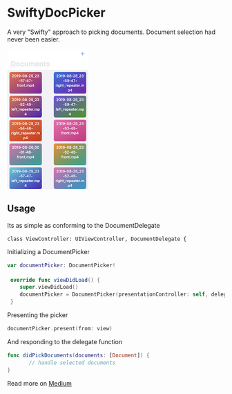 # SwiftyDocPicker
A very "Swifty" approach to picking documents. Document selection had never been easier.

![documents](./screenshots/documents.jpeg)

## Usage
Its as simple as conforming to the DocumentDelegate
```
class ViewController: UIViewController, DocumentDelegate {
```
Initializing a DocumentPicker
```swift
var documentPicker: DocumentPicker!

 override func viewDidLoad() {
    super.viewDidLoad()
    documentPicker = DocumentPicker(presentationController: self, delegate: self)
 }
 ```
 Presenting the picker
 ```swift
 documentPicker.present(from: view)
 ```
 And responding to the delegate function
 ```swift
 func didPickDocuments(documents: [Document]) {
        // handle selected documents
 }
 ```
 Read more on [Medium](https://medium.com/@abrahammangona/a-swifty-way-to-pick-documents-59cad1988a8a)
